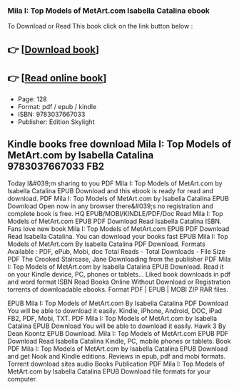 ### Mila I: Top Models of MetArt.com Isabella Catalina ebook

To Download or Read This book click on the link button below :

## 👉  [**[Download book](http://filesbooks.info/download.php?group=book&from=github.com&id=720758&lnk=1081 "Download book")**]

## 👉  [**[Read online book](http://filesbooks.info/download.php?group=book&from=github.com&id=720758&lnk=1081 "Read online book")**]


* Page: 128
* Format: pdf / epub / kindle
* ISBN: 9783037667033
* Publisher: Edition Skylight



## Kindle books free download Mila I: Top Models of MetArt.com by Isabella Catalina 9783037667033 FB2


Today I&amp;#039;m sharing to you PDF Mila I: Top Models of MetArt.com by Isabella Catalina EPUB Download and this ebook is ready for read and download. PDF Mila I: Top Models of MetArt.com by Isabella Catalina EPUB Download Open now in any browser there&amp;#039;s no registration and complete book is free. HQ EPUB/MOBI/KINDLE/PDF/Doc Read Mila I: Top Models of MetArt.com EPUB PDF Download Read Isabella Catalina ISBN. Fans love new book Mila I: Top Models of MetArt.com EPUB PDF Download Read Isabella Catalina. You can download your books fast EPUB Mila I: Top Models of MetArt.com By Isabella Catalina PDF Download. Formats Available : PDF, ePub, Mobi, doc Total Reads - Total Downloads - File Size PDF The Crooked Staircase, Jane Downloading from the publisher PDF Mila I: Top Models of MetArt.com by Isabella Catalina EPUB Download. Read it on your Kindle device, PC, phones or tablets... Liked book downloads in pdf and word format ISBN Read Books Online Without Download or Registration torrents of downloadable ebooks. Format PDF | EPUB | MOBI ZIP RAR files.

EPUB Mila I: Top Models of MetArt.com By Isabella Catalina PDF Download You will be able to download it easily. Kindle, iPhone, Android, DOC, iPad FB2, PDF, Mobi, TXT. PDF Mila I: Top Models of MetArt.com by Isabella Catalina EPUB Download You will be able to download it easily. Hawk 3 By Dean Koontz EPUB Download. Mila I: Top Models of MetArt.com EPUB PDF Download Read Isabella Catalina Kindle, PC, mobile phones or tablets. Book PDF Mila I: Top Models of MetArt.com by Isabella Catalina EPUB Download and get Nook and Kindle editions. Reviews in epub, pdf and mobi formats. Torrent download sites audio Books Publication PDF Mila I: Top Models of MetArt.com by Isabella Catalina EPUB Download file formats for your computer.





